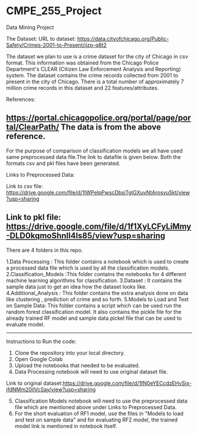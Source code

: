 # CMPE_255_Project
Data Mining Project

The Dataset:
URL to dataset: https://data.cityofchicago.org/Public-Safety/Crimes-2001-to-Present/ijzp-q8t2

The dataset we plan to use is a crime dataset for the city of Chicago in csv format.
This information was obtained from the Chicago Police Department's CLEAR (Citizen Law Enforcement Analysis and Reporting) system. The dataset contains the crime records collected from 2001 to present in the city of Chicago. There is a total number of approximately 7 million crime records in this dataset and 22 features/attributes.


References: 

https://portal.chicagopolice.org/portal/page/portal/ClearPath/
The data is from the above reference.
-----------------------------------------------------------------------
For the purpose of comparison of classification models we all have used same preprocessed data file.The link to datafile is given below. Both the formats csv and pkl files have been generated.

Links to Preprocessed Data:

Link to csv file: https://drive.google.com/file/d/1lWPelpPwscDbsiTgIGXuvNtArosvu5kt/view?usp=sharing


Link to pkl file: https://drive.google.com/file/d/1f1XyLCFyLiMmy-DLD0kqmoShnII4ls85/view?usp=sharing
------------------------------------------------------------------------
There are 4 folders in this repo.

1.Data Processing : This folder contains a notebook which is used to create a processed data file which is used by all the classification models.
2.Classification_Models :This folder contains the notebooks for 4 different machine learning algorithms for classification.
3.Dataset : It contains the sample data just to get an idea how the dataset looks like.
4.Additional_Analysis : This folder contains the extra analysis done on data like clustering , prediction of crime and so forth.
5.Models to Load and Test on Sample Data: This folder contains a script which can be used run the random forest classification model. It also contains the pickle file for the already trained RF model and sample data pickel file that can be used to evaluate model.

---------------------------------------------------------------------------------------
Instructions to Run the code:
1. Clone the repository into your local directory.
2. Open Google Colab
3. Upload the notebooks that needed to be evaluated.
4. Data Processing notebook will need to use original dataset file. 

Link to original dataset:https://drive.google.com/file/d/1fN0eYECcdzEHvSix-jfdNMm20ilVcSay/view?usp=sharing

5. Classification Models notebook will need to use the preprocessed data file which are mentioned above under Links to Preprocessed Data.
6. For the short evaluation of RF1 model, use the files in "Models to load and test on sample data" and for evaluating RF2 model, the trained model link is mentioned in notebook itself.


